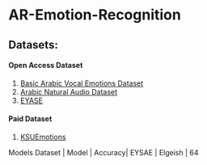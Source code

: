 # AR-Emotion-Recognition
## Datasets:
#### Open Access Dataset
1. [Basic Arabic Vocal Emotions Dataset](https://www.kaggle.com/a13x10/basic-arabic-vocal-emotions-dataset)
2. [Arabic Natural Audio Dataset](https://www.kaggle.com/suso172/arabic-natural-audio-dataset)
3. [EYASE](https://drive.google.com/file/d/1dGEhcc3hjtZKMkojdLxdSGYo2Nk4UJxF/view?usp=sharing)
#### Paid  Dataset
1. [KSUEmotions](https://catalog.ldc.upenn.edu/LDC2017S12)


Models
Dataset | Model | Accuracy|
EYSAE | Elgeish | 64 
